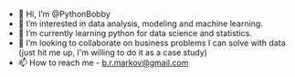 - 👋 Hi, I’m @PythonBobby
- 👀 I’m interested in data analysis, modeling and machine learning.
- 🌱 I’m currently learning python for data science and statistics.
- 💞️ I’m looking to collaborate on business problems I can solve with data (just hit me up, I'm willing to do it as a case study)
- 📫 How to reach me - b.r.markov@gmail.com

<!---
a1441/a1441 is a ✨ special ✨ repository because its `README.md` (this file) appears on your GitHub profile.
You can click the Preview link to take a look at your changes.
--->
